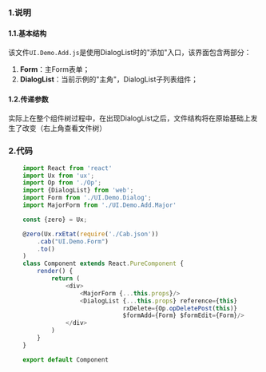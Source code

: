### 1.说明

#### 1.1.基本结构

该文件`UI.Demo.Add.js`是使用DialogList时的"添加"入口，该界面包含两部分：

1. **Form**：主Form表单；
2. **DialogList**：当前示例的"主角"，DialogList子列表组件；

#### 1.2.传递参数

实际上在整个组件树过程中，在出现DialogList之后，文件结构将在原始基础上发生了改变（右上角查看文件树）

### 2.代码

```javascript
    import React from 'react'
    import Ux from 'ux';
    import Op from './Op';
    import {DialogList} from 'web';
    import Form from './UI.Demo.Dialog';
    import MajorForm from './UI.Demo.Add.Major'

    const {zero} = Ux;

    @zero(Ux.rxEtat(require('./Cab.json'))
        .cab("UI.Demo.Form")
        .to()
    )
    class Component extends React.PureComponent {
        render() {
            return (
                <div>
                    <MajorForm {...this.props}/>
                    <DialogList {...this.props} reference={this}
                                rxDelete={Op.opDeletePost(this)}
                                $formAdd={Form} $formEdit={Form}/>
                </div>
            )
        }
    }

    export default Component
```